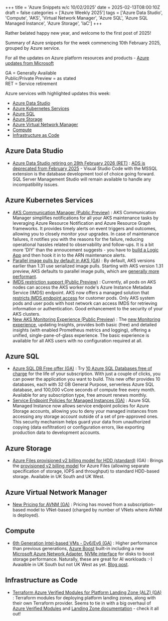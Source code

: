 +++
title = 'Azure Snippets w/c 10/02/2025'
date = 2025-02-13T08:00:10Z
draft = false
categories = ['Azure Weekly 2025']
tags = ['Azure Data Studio', 'Compute', 'AKS', 'Virtual Network Manager', 'Azure SQL', 'Azure SQL Managed Instance', 'Azure Storage', 'IaC']
+++

Rather belated happy new year, and welcome to the first post of 2025!

Summary of Azure snippets for the week commencing 10th February 2025, grouped by Azure service.

For all the updates on Azure platform resources and products - [Azure updates from Microsoft](https://azure.microsoft.com/updates/)

GA = Generally Available  
Public/Private Preview = as stated  
RET = Service retirement

Azure services with highlighted updates this week:

- [Azure Data Studio](#azure-data-studio)
- [Azure Kubernetes Services](#azure-kubernetes-services)
- [Azure SQL](#azure-sql)
- [Azure Storage](#azure-storage)
- [Azure Virtual Network Manager](#azure-virtual-network-manager)
- [Compute](#compute)
- [Infrastructure as Code](#infrastructure-as-code)

## Azure Data Studio

- [Azure Data Studio retiring on 28th February 2026 (RET)](https://azure.microsoft.com/en-gb/updates?id=479933) : [ADS is deprecated from February 2025](https://learn.microsoft.com/en-gb/azure-data-studio/whats-happening-azure-data-studio) - Visual Studio Code with the MSSQL extension is the database development tool of choice going forward. SQL Server Management Studio will remain available to handle any incompatibility issues.

## Azure Kubernetes Services

- [AKS Communication Manager (Public Preview)](https://azure.microsoft.com/en-gb/updates?id=471275) : AKS Communication Manager simplifies notifications for all your AKS maintenance tasks by leveraging Azure Resource Notification and Azure Resource Graph frameworks. It provides timely alerts on event triggers and outcomes, allowing you to closely monitor your upgrades. In case of maintenance failures, it notifies you with the reasons for the failure, reducing operational hassles related to observability and follow-ups. It is a bit more 'DIY' than the annoucement suggests - you have to [build a Logic App](https://learn.microsoft.com/en-us/azure/aks/aks-communication-manager) and then hook it in to the ARN maintenance alerts.
- [Parallel image pulls by default in AKS (GA)](https://azure.microsoft.com/en-gb/updates?id=471237) : By default, AKS versions earlier than 1.31 use serialized image pulls. Starting with AKS version 1.31 preview, AKS defaults to parallel image pulls, which are [generally more performant](https://learn.microsoft.com/en-gb/troubleshoot/azure/azure-kubernetes/availability-performance/container-image-pull-performance).
- [IMDS restriction support (Public Preview)](https://azure.microsoft.com/en-gb/updates?id=471270) : Currently, all pods on AKS nodes can access the AKS worker node's Azure Instance Metadata Service (IMDS) endpoint. AKS now offers a managed solution that [restricts IMDS endpoint access](https://learn.microsoft.com/en-gb/azure/aks/imds-restriction) for customer pods. Only AKS system pods and user pods with host network can access IMDS for retrieving information or authentication. Good enhancement to the security of your AKS clusters.
- [New AKS Monitoring Experience (Public Preview)](https://azure.microsoft.com/en-gb/updates?id=479448) : The [new Monitoring experience](https://techcommunity.microsoft.com/blog/azureobservabilityblog/public-preview-the-new-aks-monitoring-experience/4297181), updating Insights, provides both basic (free) and detailed insights (with enabled Prometheus metrics and logging), offering a unified, single-pane-of-glass experience. The basic experience is available for all AKS users with no configuration required at all.

## Azure SQL

- [Azure SQL DB Free offer (GA)](https://azure.microsoft.com/en-gb/updates?id=467778) : Try [10 Azure SQL Databases free of charge](https://learn.microsoft.com/en-us/azure/azure-sql/database/free-offer?view=azuresql) for the life of your subscription. With just a couple of clicks, you can power the application you want to build. This new offer provides 10 databases, each with 32 GB General Purpose, serverless Azure SQL database, and 100,000 vCore seconds of compute free every month. Available for any subscription type, free amount renews monthly.
- [Service Endpoint Policies for Managed Instances (GA)](https://techcommunity.microsoft.com/blog/azuresqlblog/service-endpoint-policies-for-azure-storage-now-generally-available-in-sql-manag/4366541) : Azure SQL Managed Instance now allows service endpoint policies for Azure Storage accounts, allowing you to deny your managed instances from accessing any storage account outside of a set of pre-approved ones. This security mechanism helps guard your data from unauthorized copying (data exfiltration) or configuration errors, like exporting production data to development accounts.

## Azure Storage

- [Azure Files provisioned v2 billing model for HDD (standard)](https://azure.microsoft.com/en-gb/updates?id=474894) (GA) : Brings the [provisioned v2 billing model](https://learn.microsoft.com/en-gb/azure/storage/files/understanding-billing#provisioned-v2-model) for Azure Files (allowing separate specification of storage, IOPS and throughput) to standard HDD-based storage. Available in UK South and UK West.

## Azure Virtual Network Manager

- [New Pricing for AVNM (GA)](https://azure.microsoft.com/en-gb/updates?id=480669) : Pricing has moved from a subscription-based model to VNet-based (charged by number of VNets where AVNM is deployed).

## Compute

- [6th Generation Intel-based VMs - Dv6/Ev6 (GA)](https://azure.microsoft.com/en-gb/updates?id=478996) : Higher performance than previous generations, [Azure Boost](https://learn.microsoft.com/en-us/azure/azure-boost/overview) built-in including a new [Microsoft Azure Network Adapter](https://learn.microsoft.com/en-us/azure/virtual-network/accelerated-networking-mana-overview), [NVMe interface](https://learn.microsoft.com/en-us/azure/virtual-machines/nvme-overview) for disks to boost storage performance. Naturally, these are great for AI workloads :-) Avaialble in UK South but not UK West as yet. [Blog post](https://techcommunity.microsoft.com/blog/azurecompute/announcing-general-availability-of-azure-dlde-v6-vms-powered-by-intel-emr-proces/4376186).

## Infrastructure as Code

- [Terraform Azure Verified Modules for Platform Landing Zone (ALZ) (GA)](https://techcommunity.microsoft.com/blog/azuretoolsblog/announcing-general-availability-of-terraform-azure-verified-modules-for-platform/4366027) : Terraform modules for deploying platform landing zones, along with their own Terraform provider. Seems to tie in with a big overhaul of [Azure Verified Modules](https://azure.github.io/Azure-Verified-Modules/) and [Landing Zone documentation](https://azure.github.io/Azure-Landing-Zones/) - check it all out!
